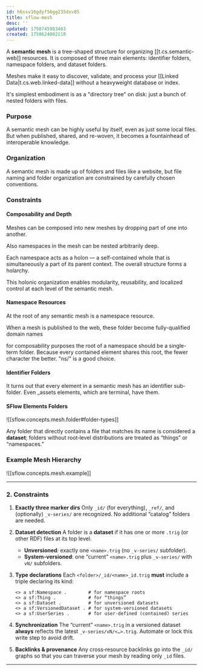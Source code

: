 ```yaml
---
id: h6ssv16gdyf56gg235dxv85
title: sflow-mesh
desc: ''
updated: 1750745983403
created: 1750624002110
---
```


A **semantic mesh** is a tree-shaped structure for organizing [[t.cs.semantic-web]] resources. It is composed of three main elements: identifier folders, namespace folders, and dataset folders. 

Meshes make it easy to discover, validate, and process your [[Linked Data|t.cs.web.linked-data]] without a heavyweight database or index.

It's simplest embodiment is as a "directory tree" on disk: just a bunch of nested folders with files.

### Purpose

A semantic mesh can be highly useful by itself, even as just some local files. But when published, shared, and re-woven, it becomes a fountainhead of interoperable knowledge.

### Organization

A semantic mesh is made up of folders and files like a website, but file naming and folder organization are constrained by carefully chosen conventions. 

### Constraints

#### Composability and Depth

Meshes can be composed into new meshes by dropping part of one into another.

Also namespaces in the mesh can be nested arbitrarily deep.

Each namespace acts as a holon — a self-contained whole that is simultaneously a part of its parent context. The overall structure forms a holarchy.

This holonic organization enables modularity, reusability, and localized control at each level of the semantic mesh.

#### Namespace Resources

At the root of any semantic mesh is a namespace resource. 

When a mesh is published to the web, these folder become fully-qualified domain names 

for composability purposes the root of a namespace should be a single-term folder. Because every contained element shares this root, the fewer character the better. "ns/" is a good choice.

#### Identifier Folders

It turns out that every element in a semantic mesh has an identifier sub-folder. Even _assets elements, which are terminal, have them. 

#### SFlow Elements Folders

![[sflow.concepts.mesh.folder#folder-types]]

Any folder that directly contains a file that matches its name is considered a **dataset**; folders without root‐level distributions are treated as “things” or “namespaces.”

### Example Mesh Hierarchy

![[sflow.concepts.mesh.example]]

---

### 2. Constraints

1. **Exactly three marker dirs**
   Only `_id/` (for everything), `_ref/`, and (optionally) `_v-series/` are recognized. No additional “catalog” folders are needed.

2. **Dataset detection**
   A folder is a **dataset** if it has one or more `.trig` (or other RDF) files at its top level.

   * **Unversioned**: exactly one `<name>.trig` (no `_v-series/` subfolder).
   * **System‐versioned**: one “current” `<name>.trig` plus `_v-series/` with `vN/` subfolders.

3. **Type declarations**
   Each `<folder>/_id/<name>_id.trig` **must** include a triple declaring its kind:

   ```turtle
   <> a sf:Namespace .        # for namespace roots
   <> a sf:Thing .            # for “things”
   <> a sf:Dataset .          # for unversioned datasets
   <> a sf:VersionedDataset . # for system‐versioned datasets
   <> a sf:UserSeries .       # for user‐defined (contained) series
   ```

4. **Synchronization**
   The “current” `<name>.trig` in a versioned dataset **always** reflects the latest `_v-series/vN/<…>.trig`. Automate or lock this write step to avoid drift.

5. **Backlinks & provenance**
   Any cross‐resource backlinks go into the `_id/` graphs so that you can traverse your mesh by reading only `_id` files.

---

